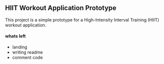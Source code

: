 ## HIIT Workout Application Prototype

This project is a simple prototype for a High-Intensity Interval Training (HIIT) workout application.


#### whats left
* landing
* writing readme
* comment code